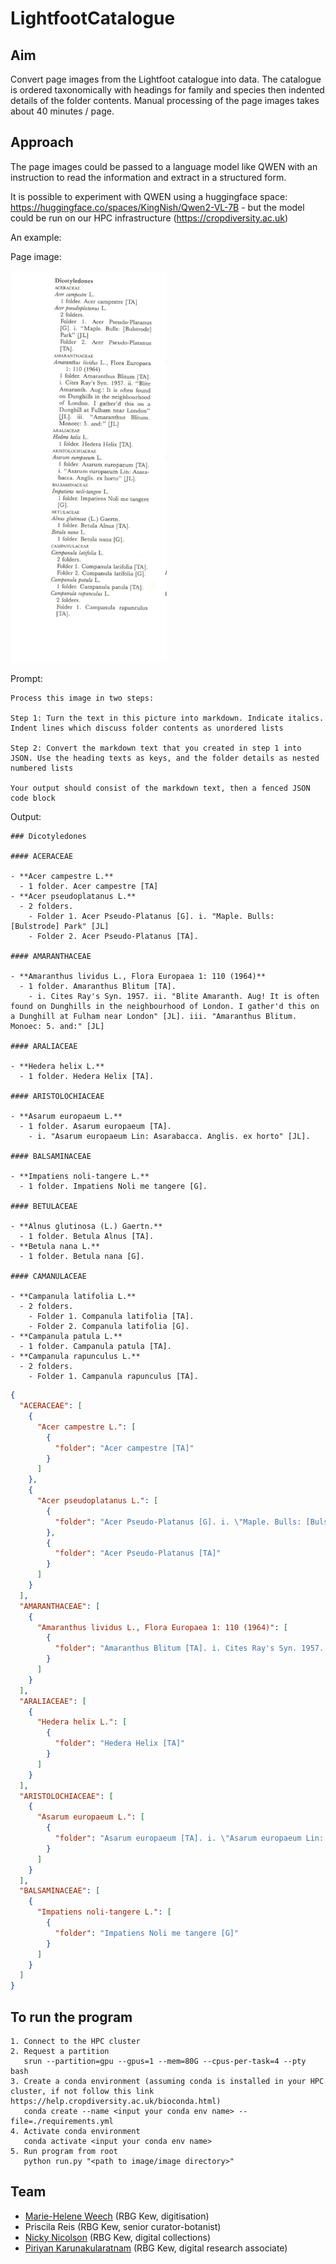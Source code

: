 # LightfootCatalogue


## Aim

Convert page images from the Lightfoot catalogue into data. The catalogue is ordered taxonomically with headings for family and species then indented details of the folder contents. 
Manual processing of the page images takes about 40 minutes / page.

## Approach

The page images could be passed to a language model like QWEN with an instruction to read the information and extract in a structured form.

It is possible to experiment with QWEN using a huggingface space: https://huggingface.co/spaces/KingNish/Qwen2-VL-7B - but the model could be run on our HPC infrastructure (https://cropdiversity.ac.uk)

An example:

Page image:

<img src="sample-images/pg132_a.jpeg" width=250px/>

Prompt:

```
Process this image in two steps:

Step 1: Turn the text in this picture into markdown. Indicate italics. Indent lines which discuss folder contents as unordered lists

Step 2: Convert the markdown text that you created in step 1 into JSON. Use the heading texts as keys, and the folder details as nested numbered lists

Your output should consist of the markdown text, then a fenced JSON code block
```

Output:
```
### Dicotyledones

#### ACERACEAE

- **Acer campestre L.**
  - 1 folder. Acer campestre [TA]
- **Acer pseudoplatanus L.**
  - 2 folders.
    - Folder 1. Acer Pseudo-Platanus [G]. i. "Maple. Bulls: [Bulstrode] Park" [JL]
    - Folder 2. Acer Pseudo-Platanus [TA].

#### AMARANTHACEAE

- **Amaranthus lividus L., Flora Europaea 1: 110 (1964)**
  - 1 folder. Amaranthus Blitum [TA].
    - i. Cites Ray's Syn. 1957. ii. "Blite Amaranth. Aug! It is often found on Dunghills in the neighbourhood of London. I gather'd this on a Dunghill at Fulham near London" [JL]. iii. "Amaranthus Blitum. Monoec: 5. and:" [JL]

#### ARALIACEAE

- **Hedera helix L.**
  - 1 folder. Hedera Helix [TA].

#### ARISTOLOCHIACEAE

- **Asarum europaeum L.**
  - 1 folder. Asarum europaeum [TA].
    - i. "Asarum europaeum Lin: Asarabacca. Anglis. ex horto" [JL].

#### BALSAMINACEAE

- **Impatiens noli-tangere L.**
  - 1 folder. Impatiens Noli me tangere [G].

#### BETULACEAE

- **Alnus glutinosa (L.) Gaertn.**
  - 1 folder. Betula Alnus [TA].
- **Betula nana L.**
  - 1 folder. Betula nana [G].

#### CAMANULACEAE

- **Campanula latifolia L.**
  - 2 folders.
    - Folder 1. Companula latifolia [TA].
    - Folder 2. Companula latifolia [G].
- **Campanula patula L.**
  - 1 folder. Campanula patula [TA].
- **Campanula rapunculus L.**
  - 2 folders.
    - Folder 1. Campanula rapunculus [TA].
```

```json
{
  "ACERACEAE": [
    {
      "Acer campestre L.": [
        {
          "folder": "Acer campestre [TA]"
        }
      ]
    },
    {
      "Acer pseudoplatanus L.": [
        {
          "folder": "Acer Pseudo-Platanus [G]. i. \"Maple. Bulls: [Bulstrode] Park\" [JL]"
        },
        {
          "folder": "Acer Pseudo-Platanus [TA]"
        }
      ]
    }
  ],
  "AMARANTHACEAE": [
    {
      "Amaranthus lividus L., Flora Europaea 1: 110 (1964)": [
        {
          "folder": "Amaranthus Blitum [TA]. i. Cites Ray's Syn. 1957. ii. \"Blite Amaranth. Aug! It is often found on Dunghills in the neighbourhood of London. I gather'd this on a Dunghill at Fulham near London\" [JL]. iii. \"Amaranthus Blitum. Monoec: 5. and:\" [JL]"
        }
      ]
    }
  ],
  "ARALIACEAE": [
    {
      "Hedera helix L.": [
        {
          "folder": "Hedera Helix [TA]"
        }
      ]
    }
  ],
  "ARISTOLOCHIACEAE": [
    {
      "Asarum europaeum L.": [
        {
          "folder": "Asarum europaeum [TA]. i. \"Asarum europaeum Lin: Asarabacca. Anglis. ex horto\" [JL]"
        }
      ]
    }
  ],
  "BALSAMINACEAE": [
    {
      "Impatiens noli-tangere L.": [
        {
          "folder": "Impatiens Noli me tangere [G]"
        }
      ]
    }
  ]
}
```
## To run the program
```
1. Connect to the HPC cluster
2. Request a partition
   srun --partition=gpu --gpus=1 --mem=80G --cpus-per-task=4 --pty bash
3. Create a conda environment (assuming conda is installed in your HPC cluster, if not follow this link https://help.cropdiversity.ac.uk/bioconda.html)
   conda create --name <input your conda env name> --file=./requirements.yml
4. Activate conda environment
   conda activate <input your conda env name>
5. Run program from root
   python run.py "<path to image/image directory>"
```

## Team

- [Marie-Helene Weech](https://github.com/Cupania) (RBG Kew, digitisation)
- Priscila Reis (RBG Kew, senior curator-botanist)
- [Nicky Nicolson](https://github.com/nickynicolson) (RBG Kew, digital collections)
- [Piriyan Karunakularatnam](https://github.com/ipiriyan2002) (RBG Kew, digital research associate)
